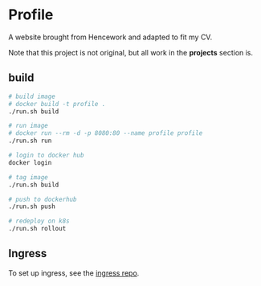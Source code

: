 # Profile

A website brought from Hencework and adapted to fit my CV.

Note that this project is not original, but all work in the **projects** section is.

## build

```bash
# build image
# docker build -t profile .
./run.sh build

# run image
# docker run --rm -d -p 8080:80 --name profile profile
./run.sh run

# login to docker hub
docker login

# tag image
./run.sh build

# push to dockerhub
./run.sh push

# redeploy on k8s
./run.sh rollout
```

## Ingress

To set up ingress, see the [ingress repo](https://github.com/prestto/ingress).
